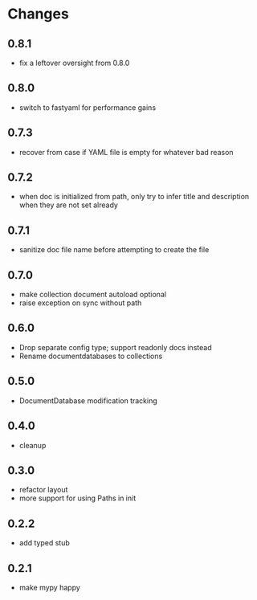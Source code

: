 # Changes

0.8.1
-----

- fix a leftover oversight from 0.8.0

0.8.0
-----

 - switch to fastyaml for performance gains

0.7.3
-----

 - recover from case if YAML file is empty for whatever bad reason

0.7.2
-----

- when doc is initialized from path, only try to infer title and description when they are not set already

0.7.1
-----

- sanitize doc file name before attempting to create the file

0.7.0
-----

- make collection document autoload optional
- raise exception on sync without path

0.6.0
-----

- Drop separate config type; support readonly docs instead
- Rename documentdatabases to collections

0.5.0
-----

- DocumentDatabase modification tracking

0.4.0
-----

- cleanup

0.3.0
-----

- refactor layout
- more support for using Paths in init

0.2.2
-----

- add typed stub

0.2.1
-----

- make mypy happy


